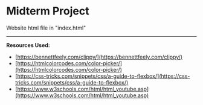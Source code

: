 # Midterm Project

Website html file in "index.html"

---

**Resources Used:** 
- [https://bennettfeely.com/clippy/](https://bennettfeely.com/clippy/) 
- [https://htmlcolorcodes.com/color-picker/](https://htmlcolorcodes.com/color-picker/)
- [https://css-tricks.com/snippets/css/a-guide-to-flexbox/](https://css-tricks.com/snippets/css/a-guide-to-flexbox/)
- [https://www.w3schools.com/html/html_youtube.asp](https://www.w3schools.com/html/html_youtube.asp)